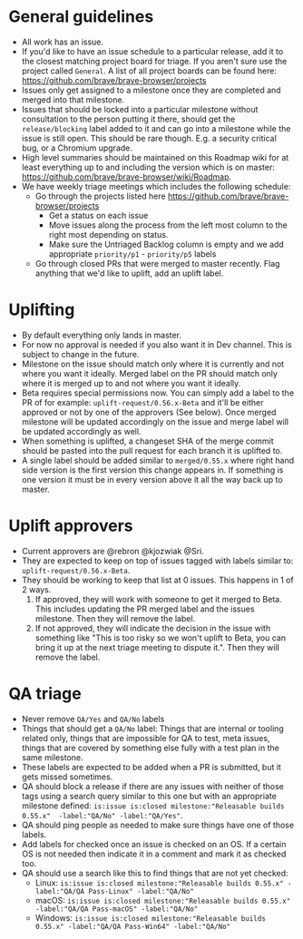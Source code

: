 # General guidelines

- All work has an issue.
- If you'd like to have an issue schedule to a particular release, add it to the closest matching project board for triage.  If you aren't sure use the project called `General`.  A list of all project boards can be found here: https://github.com/brave/brave-browser/projects
- Issues only get assigned to a milestone once they are completed and merged into that milestone.
- Issues that should be locked into a particular milestone without consultation to the person putting it there, should get the `release/blocking` label added to it and can go into a milestone while the issue is still open. This should be rare though.  E.g. a security critical bug, or a Chromium upgrade.
- High level summaries should be maintained on this Roadmap wiki for at least everything up to and including the version which is on master: https://github.com/brave/brave-browser/wiki/Roadmap.
- We have weekly triage meetings which includes the following schedule:
    - Go through the projects listed here https://github.com/brave/brave-browser/projects
      -  Get a status on each issue
      - Move issues along the process from the left most column to the right most depending on status.
      - Make sure the Untriaged Backlog column is empty and we add appropriate `priority/p1` - `priority/p5` labels
    - Go through closed PRs that were merged to master recently.  Flag anything that we'd like to uplift, add an uplift label.  



# Uplifting

- By default everything only lands in master.
- For now no approval is needed if you also want it in Dev channel.  This is subject to change in the future.
- Milestone on the issue should match only where it is currently and not where you want it ideally.  Merged label on the PR should match only where it is merged up to and not where you want it ideally.
- Beta requires special permissions now. You can simply add a label to the PR of for example: `uplift-request/0.56.x-Beta` and it'll be either approved or not by one of the approvers (See below).  Once merged milestone will be updated accordingly on the issue and merge label will be updated accordingly as well. 
- When something is uplifted, a changeset SHA of the merge commit should be pasted into the pull request for each branch it is uplifted to.
- A single label should be added similar to `merged/0.55.x` where right hand side version is the first version this change appears in.    If something is one version it must be in every version above it all the way back up to master. 

# Uplift approvers

- Current approvers are @rebron @kjozwiak @Sri.
- They are expected to keep on top of issues tagged with labels similar to: `uplift-request/0.56.x-Beta`.
- They should be working to keep that list at 0 issues. This happens in 1 of 2 ways.
  1. If approved, they will work with someone to get it merged to Beta.  This includes updating the PR merged label and the issues milestone. Then they will remove the label.
  2. If not approved, they will indicate the decision in the issue with something like "This is too risky so we won't uplift to Beta, you can bring it up at the next triage meeting to dispute it.".  Then they will remove the label.

# QA triage

- Never remove `QA/Yes` and `QA/No` labels
- Things that should get a `QA/No` label: Things that are internal or tooling related only, things that are impossible for QA to test, meta issues, things that are covered by something else fully with a test plan in the same milestone.
- These labels are expected to be added when a PR is submitted, but it gets missed sometimes.
- QA should block a release if there are any issues with neither of those tags using a search query similar to this one but with an appropriate milestone defined: `is:issue is:closed milestone:"Releasable builds 0.55.x"  -label:"QA/No" -label:"QA/Yes"`.
- QA should ping people as needed to make sure things have one of those labels.
- Add labels for checked once an issue is checked on an OS.  If a certain OS is not needed then indicate it in a comment and mark it as checked too.
- QA should use a search like this to find things that are not yet checked:
  - Linux: `is:issue is:closed milestone:"Releasable builds 0.55.x" -label:"QA/QA Pass-Linux" -label:"QA/No"`
  - macOS: `is:issue is:closed milestone:"Releasable builds 0.55.x" -label:"QA/QA Pass-macOS" -label:"QA/No"`
  - Windows: `is:issue is:closed milestone:"Releasable builds 0.55.x" -label:"QA/QA Pass-Win64" -label:"QA/No"`


